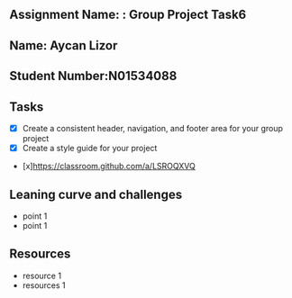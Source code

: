 ## Assignment Name: : Group Project Task6

## Name: Aycan Lizor

## Student Number:N01534088

## Tasks

- [x] Create a consistent header, navigation, and footer area for your group project
- [x] Create a style guide for your project

- [x]https://classroom.github.com/a/LSROQXVQ


## Leaning curve and challenges

- point 1
- point 1

## Resources

- resource 1
- resources 1